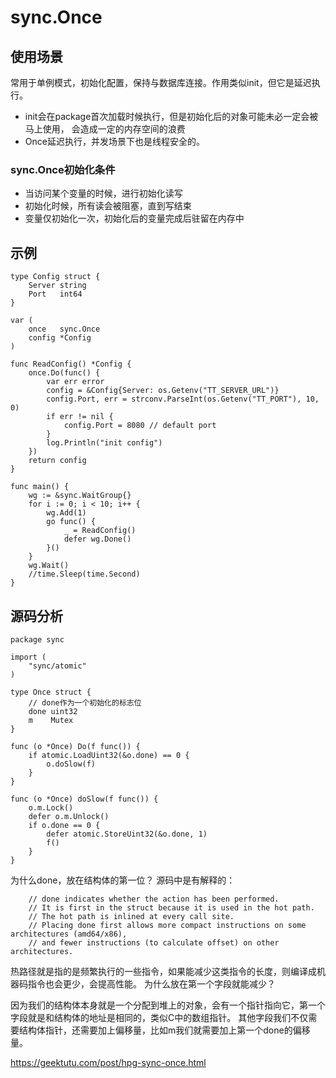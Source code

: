 # sync.Once

## 使用场景
常用于单例模式，初始化配置，保持与数据库连接。作用类似init，但它是延迟执行。
- init会在package首次加载时候执行，但是初始化后的对象可能未必一定会被马上使用，
会造成一定的内存空间的浪费
- Once延迟执行，并发场景下也是线程安全的。

### sync.Once初始化条件
- 当访问某个变量的时候，进行初始化读写
- 初始化时候，所有读会被阻塞，直到写结束
- 变量仅初始化一次，初始化后的变量完成后驻留在内存中

## 示例
```cassandraql
type Config struct {
	Server string
	Port   int64
}

var (
	once   sync.Once
	config *Config
)

func ReadConfig() *Config {
	once.Do(func() {
		var err error
		config = &Config{Server: os.Getenv("TT_SERVER_URL")}
		config.Port, err = strconv.ParseInt(os.Getenv("TT_PORT"), 10, 0)
		if err != nil {
			config.Port = 8080 // default port
		}
		log.Println("init config")
	})
	return config
}

func main() {
	wg := &sync.WaitGroup{}
	for i := 0; i < 10; i++ {
		wg.Add(1)
		go func() {
			_ = ReadConfig()
			defer wg.Done()
		}()
	}
	wg.Wait()
	//time.Sleep(time.Second)
}
```

## 源码分析
```cassandraql
package sync

import (
    "sync/atomic"
)

type Once struct {
    // done作为一个初始化的标志位
    done uint32
    m    Mutex
}

func (o *Once) Do(f func()) {
    if atomic.LoadUint32(&o.done) == 0 {
        o.doSlow(f)
    }
}

func (o *Once) doSlow(f func()) {
    o.m.Lock()
    defer o.m.Unlock()
    if o.done == 0 {
        defer atomic.StoreUint32(&o.done, 1)
        f()
    }
}
```
为什么done，放在结构体的第一位？
源码中是有解释的：

```cassandraql
    // done indicates whether the action has been performed.
    // It is first in the struct because it is used in the hot path.
    // The hot path is inlined at every call site.
    // Placing done first allows more compact instructions on some architectures (amd64/x86),
    // and fewer instructions (to calculate offset) on other architectures.
```
热路径就是指的是频繁执行的一些指令，如果能减少这类指令的长度，则编译成机器码指令也会更少，会提高性能。
为什么放在第一个字段就能减少？

因为我们的结构体本身就是一个分配到堆上的对象，会有一个指针指向它，第一个字段就是和结构体的地址是相同的，类似C中的数组指针。
其他字段我们不仅需要结构体指针，还需要加上偏移量，比如m我们就需要加上第一个done的偏移量。

https://geektutu.com/post/hpg-sync-once.html
